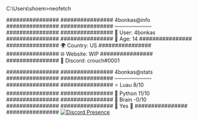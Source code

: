 C:\Users\shoem>neofetch

################   ################      4bonkas@info
################   ################      ──────────
################   ################      👤 User: 4bonkas
################   ################      🔞 Age: 14
################   ################      🌍 Country: US
################   ################      🌐 Website: WIP
################   ################      🔗 Discord: crouch#0001
                                         
################   ################      4bonkas@stats
################   ################      ──────────
################   ################      ⭐ Luau 8/10
################   ################      🐍 Python 11/10
################   ################      🧠 Brain -0/10
################   ################      💸 Yes :troll:
################   ################
[![Discord Presence](https://lanyard.cnrad.dev/api/774816976756539422)](https://discord.com/users/774816976756539422)
